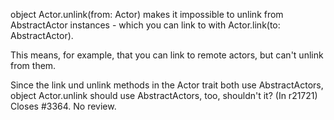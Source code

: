 object Actor.unlink(from: Actor) makes it impossible to unlink from AbstractActor instances - which you can link to with Actor.link(to: AbstractActor).

This means, for example, that you can link to remote actors, but can't unlink from them.

Since the link und unlink methods in the Actor trait both use AbstractActors, object Actor.unlink should use AbstractActors, too, shouldn't it?
(In r21721) Closes #3364. No review.
